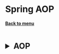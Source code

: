 <h1>Spring AOP</h1> 
<h4> 

[Back to menu](../Menu.md)

</h4>

[//]: # (AOP)
<br>
<details>
    <summary style="font-size: 25px;">
        <b>
            AOP
        </b>
    </summary>
<br>

**AOP** provides the ability to dynamically add end-to-end logic before, after, or around the actual logic
with simple plug-in functions.

The main goal of AOP is to make existing code easy to maintain. We can wrap around the problem area and add an additional
logic in the event that changes to an existing one will entail a large cost.

Another logic that wraps the existing one can be duplicated for several methods.
And also it is easy to change or edit it for all methods at once.

There are 2 types of Spring AOP implementation:
- Using XML Configuration Files
- Using the AspectJ annotation style

Basic elements of AOP:
Advice - (an analogue of a method with a condition) determines when the method is called (before, after return, after ejection, after, around (when calling the method))
Aspect - (class analog) is a class for advice methods
Joinpoint - (similar to annotation) a specific point in the application where advice should be called
Pointcut - (condition) - an expression that helps to determine the necessary advice and determine whether it should be called or not

Spring AOP is implemented in a proxy pattern, creates an object by wrapping an existing object by calling
necessary methods before or after their development

</details>